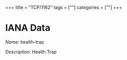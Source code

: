 +++
title = "TCP/1162"
tags = [""]
categories = [""]
+++

# IANA Data

_Name:_ health-trap

_Description:_ Health Trap

